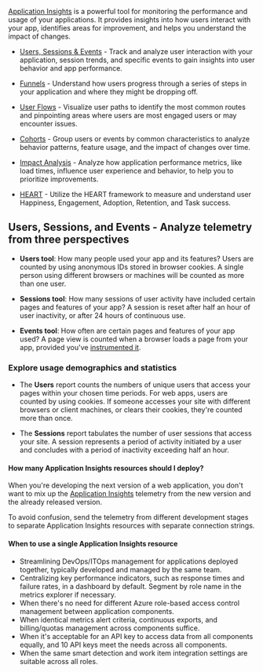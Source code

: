 [Application Insights](https://learn.microsoft.com/en-us/azure/azure-monitor/app/app-insights-overview) is a powerful tool for monitoring the performance and usage of your applications. It provides insights into how users interact with your app, identifies areas for improvement, and helps you understand the impact of changes.

- [Users, Sessions & Events](https://learn.microsoft.com/en-us/azure/azure-monitor/app/usage?tabs=aspnetcore#users-sessions-and-events---analyze-telemetry-from-three-perspectives) - Track and analyze user interaction with your application, session trends, and specific events to gain insights into user behavior and app performance.
	
- [Funnels](https://learn.microsoft.com/en-us/azure/azure-monitor/app/usage?tabs=aspnetcore#funnels---discover-how-customers-use-your-application) - Understand how users progress through a series of steps in your application and where they might be dropping off.
	
- [User Flows](https://learn.microsoft.com/en-us/azure/azure-monitor/app/usage?tabs=aspnetcore#user-flows---analyze-user-navigation-patterns) - Visualize user paths to identify the most common routes and pinpointing areas where users are most engaged users or may encounter issues.
	
- [Cohorts](https://learn.microsoft.com/en-us/azure/azure-monitor/app/usage?tabs=aspnetcore#cohorts---analyze-a-specific-set-of-users-sessions-events-or-operations) - Group users or events by common characteristics to analyze behavior patterns, feature usage, and the impact of changes over time.
	
- [Impact Analysis](https://learn.microsoft.com/en-us/azure/azure-monitor/app/usage?tabs=aspnetcore#impact-analysis---discover-how-different-properties-influence-conversion-rates) - Analyze how application performance metrics, like load times, influence user experience and behavior, to help you to prioritize improvements.
	
- [HEART](https://learn.microsoft.com/en-us/azure/azure-monitor/app/usage?tabs=aspnetcore#heart---five-dimensions-of-customer-experience) - Utilize the HEART framework to measure and understand user Happiness, Engagement, Adoption, Retention, and Task success.

## Users, Sessions, and Events - Analyze telemetry from three perspectives

- **Users tool**: How many people used your app and its features? Users are counted by using anonymous IDs stored in browser cookies. A single person using different browsers or machines will be counted as more than one user.
    
- **Sessions tool**: How many sessions of user activity have included certain pages and features of your app? A session is reset after half an hour of user inactivity, or after 24 hours of continuous use.
    
- **Events tool**: How often are certain pages and features of your app used? A page view is counted when a browser loads a page from your app, provided you've [instrumented it](https://learn.microsoft.com/en-us/azure/azure-monitor/app/javascript).

### Explore usage demographics and statistics
- The **Users** report counts the numbers of unique users that access your pages within your chosen time periods. For web apps, users are counted by using cookies. If someone accesses your site with different browsers or client machines, or clears their cookies, they're counted more than once.
    
- The **Sessions** report tabulates the number of user sessions that access your site. A session represents a period of activity initiated by a user and concludes with a period of inactivity exceeding half an hour.

#### How many Application Insights resources should I deploy?
When you're developing the next version of a web application, you don't want to mix up the [Application Insights](https://learn.microsoft.com/en-us/azure/azure-monitor/app/app-insights-overview) telemetry from the new version and the already released version.

To avoid confusion, send the telemetry from different development stages to separate Application Insights resources with separate connection strings.

#### When to use a single Application Insights resource
- Streamlining DevOps/ITOps management for applications deployed together, typically developed and managed by the same team.
- Centralizing key performance indicators, such as response times and failure rates, in a dashboard by default. Segment by role name in the metrics explorer if necessary.
- When there's no need for different Azure role-based access control management between application components.
- When identical metrics alert criteria, continuous exports, and billing/quotas management across components suffice.
- When it's acceptable for an API key to access data from all components equally, and 10 API keys meet the needs across all components.
- When the same smart detection and work item integration settings are suitable across all roles.